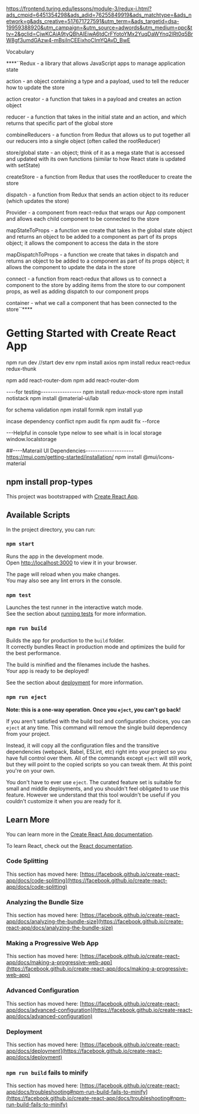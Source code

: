 https://frontend.turing.edu/lessons/module-3/redux-i.html?ads_cmpid=6451354298&ads_adid=76255849919&ads_matchtype=&ads_network=g&ads_creative=517671727591&utm_term=&ads_targetid=dsa-19959388920&utm_campaign=&utm_source=adwords&utm_medium=ppc&ttv=2&gclid=CjwKCAiA9tyQBhAIEiwA6tdCrFYotoYMx2YuqDaWYnq2lRt0q5BrW8gf3umdGAzw4-mBsiInCEEixhoCImYQAvD_BwE


Vocabulary

****``Redux - a library that allows JavaScript apps to manage application state

action - an object containing a type and a payload, used to tell the reducer how to update the store

action creator - a function that takes in a payload and creates an action object

reducer - a function that takes in the initial state and an action, and which returns that specific part of the global store

combineReducers - a function from Redux that allows us to put together all our reducers into a single object (often called the rootReducer)

store/global state - an object; think of it as a mega state that is accessed and updated with its own functions (similar to how React state is updated with setState)

createStore - a function from Redux that uses the rootReducer to create the store

dispatch - a function from Redux that sends an action object to its reducer (which updates the store)

Provider - a component from react-redux that wraps our App component and allows each child component to be connected to the store

mapStateToProps - a function we create that takes in the global state object and returns an object to be added to a component as part of its props object; it allows the component to access the data in the store

mapDispatchToProps - a function we create that takes in dispatch and returns an object to be added to a component as part of its props object; it allows the component to update the data in the store

connect - a function from react-redux that allows us to connect a component to the store by adding items from the store to our component props, as well as adding dispatch to our component props

container - what we call a component that has been connected to the store``****

# Getting Started with Create React App
npm run dev   //start dev env
npm install axios
npm install redux react-redux redux-thunk

npm add react-router-dom
npm add react-router-dom

----for testing-----------------
npm install redux-mock-store
npm install notistack
npm install @material-ui/lab

for schema validation
npm install formik
npm install yup

incase dependency conflict
npm audit fix
npm audit fix --force

---Helpful
in console type nelow to see whait is in local storage
window.localstorage


##----Materail UI Dependencies--------------------
https://mui.com/getting-started/installation/
npm install @mui/icons-material

npm install prop-types
--------------------------------------------------
This project was bootstrapped with [Create React App](https://github.com/facebook/create-react-app).

## Available Scripts

In the project directory, you can run:

### `npm start`

Runs the app in the development mode.\
Open [http://localhost:3000](http://localhost:3000) to view it in your browser.

The page will reload when you make changes.\
You may also see any lint errors in the console.

### `npm test`

Launches the test runner in the interactive watch mode.\
See the section about [running tests](https://facebook.github.io/create-react-app/docs/running-tests) for more information.

### `npm run build`

Builds the app for production to the `build` folder.\
It correctly bundles React in production mode and optimizes the build for the best performance.

The build is minified and the filenames include the hashes.\
Your app is ready to be deployed!

See the section about [deployment](https://facebook.github.io/create-react-app/docs/deployment) for more information.

### `npm run eject`

**Note: this is a one-way operation. Once you `eject`, you can't go back!**

If you aren't satisfied with the build tool and configuration choices, you can `eject` at any time. This command will remove the single build dependency from your project.

Instead, it will copy all the configuration files and the transitive dependencies (webpack, Babel, ESLint, etc) right into your project so you have full control over them. All of the commands except `eject` will still work, but they will point to the copied scripts so you can tweak them. At this point you're on your own.

You don't have to ever use `eject`. The curated feature set is suitable for small and middle deployments, and you shouldn't feel obligated to use this feature. However we understand that this tool wouldn't be useful if you couldn't customize it when you are ready for it.

## Learn More

You can learn more in the [Create React App documentation](https://facebook.github.io/create-react-app/docs/getting-started).

To learn React, check out the [React documentation](https://reactjs.org/).

### Code Splitting

This section has moved here: [https://facebook.github.io/create-react-app/docs/code-splitting](https://facebook.github.io/create-react-app/docs/code-splitting)

### Analyzing the Bundle Size

This section has moved here: [https://facebook.github.io/create-react-app/docs/analyzing-the-bundle-size](https://facebook.github.io/create-react-app/docs/analyzing-the-bundle-size)

### Making a Progressive Web App

This section has moved here: [https://facebook.github.io/create-react-app/docs/making-a-progressive-web-app](https://facebook.github.io/create-react-app/docs/making-a-progressive-web-app)

### Advanced Configuration

This section has moved here: [https://facebook.github.io/create-react-app/docs/advanced-configuration](https://facebook.github.io/create-react-app/docs/advanced-configuration)

### Deployment

This section has moved here: [https://facebook.github.io/create-react-app/docs/deployment](https://facebook.github.io/create-react-app/docs/deployment)

### `npm run build` fails to minify

This section has moved here: [https://facebook.github.io/create-react-app/docs/troubleshooting#npm-run-build-fails-to-minify](https://facebook.github.io/create-react-app/docs/troubleshooting#npm-run-build-fails-to-minify)
